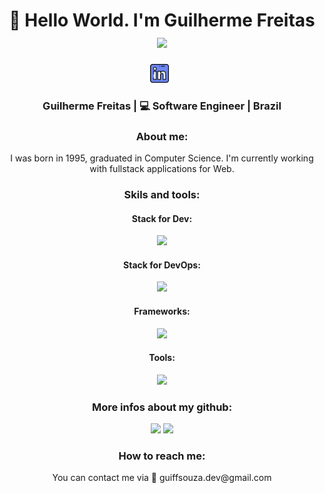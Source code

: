 <div align="center">
  <h1>👋 Hello World. I'm Guilherme Freitas <img src="https://media.giphy.com/media/hvRJCLFzcasrR4ia7z/giphy.gif" width="25px"> </h1>
</div>

<p align='center'>
   <a href="https://www.linkedin.com/in/guilherme-freitas-181335189/"><img height="30" src="https://raw.githubusercontent.com/8bithemant/8bithemant/master/linkedin.png?raw=true"></a>&nbsp;&nbsp;
 </p>
 
<div align="center">
  <h3>Guilherme Freitas | 💻 Software Engineer | Brazil </h3>
</div>

<div align="center">
  <h3> About me: </h3>
  <p> I was born in 1995, graduated in Computer Science. I'm currently working with fullstack applications for Web. </p>
</div>

<div align="center">
  <h3> Skils and tools: </h3>
  <h4> Stack for Dev: </h4>
  <a href="https://skillicons.dev">
    <img src="https://skillicons.dev/icons?i=ts,js,nodejs,python,cpp,html,css,git,github,redis,mysql,mongodb" />
  </a>

  <h4> Stack for DevOps: </h4>
  <a href="https://skillicons.dev">
    <img src="https://skillicons.dev/icons?i=python,aws,googlecloud,linux,docker" />
  </a>

  <h4> Frameworks: </h4>
  <a href="https://skillicons.dev">
    <img src="https://skillicons.dev/icons?i=react,nest,next,django,flask" />
  </a>

  <h4>Tools: </h4>
  <a href="https://skillicons.dev">
    <img src="https://skillicons.dev/icons?i=postman,vscode" />
  </a>
</div>

<div align="center">
  <h3> More infos about my github: </h3>
  <picture>
  <source width="400px" height="200px"
    srcset="https://github-readme-stats.vercel.app/api?username=guiffsouza&show_icons=true&theme=tokyonight"
    media="(prefers-color-scheme: dark)"
  />
         
  <img src="https://github-readme-stats.vercel.app/api?username=guiffsouza&show_icons=true" />
  </picture>

  <picture>
  <source width="355px" height="200px"
    srcset="https://github-readme-stats.vercel.app/api/top-langs/?username=guiffsouza&&theme=tokyonight&hide_progress=true"
    media="(prefers-color-scheme: dark)"
  />
  <img src="https://github-readme-stats.vercel.app/api?username=guiffsouza&show_icons=true" />
  </picture>

  <h3> How to reach me: </h3>
  You can contact me via 📧 guiffsouza.dev@gmail.com
</div>

